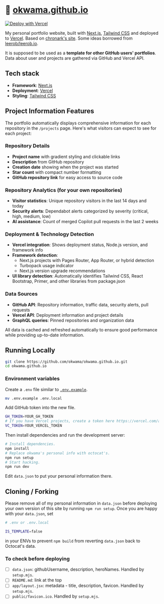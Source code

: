 # 🔗 [okwama.github.io](https://okwama.github.io)

[![Deploy with Vercel](https://vercel.com/button)](https://vercel.com/new/import?repository-url=https%3A%2F%2Fgithub.com%2Fokwama%2Fokwama.github.io&env=GH_TOKEN,VC_TOKEN)

My personal portfolio website, built with [Next.js](https://nextjs.org/), [Tailwind CSS](https://tailwindcss.com/) and deployed to [Vercel](https://vercel.com/). Based on [chronark's site](https://chronark.com/). Some ideas borrowed from [leerob/leerob.io](https://github.com/leerob/leerob.io).

It is supposed to be used as a **template for other GitHub users' portfolios**. Data about user and projects are gathered via GitHub and Vercel API.

## Tech stack
- **Framework**: [Next.js](https://nextjs.org/)
- **Deployment**: [Vercel](https://vercel.com)
- **Styling**: [Tailwind CSS](https://tailwindcss.com)

## Project Information Features

The portfolio automatically displays comprehensive information for each repository in the `/projects` page. Here's what visitors can expect to see for each project:

### Repository Details
- **Project name** with gradient styling and clickable links
- **Description** from GitHub repository
- **Creation date** showing when the project was started
- **Star count** with compact number formatting
- **GitHub repository link** for easy access to source code

### Repository Analytics (for your own repositories)
- **Visitor statistics**: Unique repository visitors in the last 14 days and today
- **Security alerts**: Dependabot alerts categorized by severity (critical, high, medium, low)
- **AI assistance**: Count of merged Copilot pull requests in the last 2 weeks

### Deployment & Technology Detection
- **Vercel integration**: Shows deployment status, Node.js version, and framework info
- **Framework detection**: 
  - Next.js projects with Pages Router, App Router, or hybrid detection
  - Turbopack usage indicator
  - Next.js version upgrade recommendations
- **UI library detection**: Automatically identifies Tailwind CSS, React Bootstrap, Primer, and other libraries from package.json

### Data Sources
- **GitHub API**: Repository information, traffic data, security alerts, pull requests
- **Vercel API**: Deployment information and project details
- **GraphQL queries**: Pinned repositories and organization data

All data is cached and refreshed automatically to ensure good performance while providing up-to-date information.

## Running Locally

```sh
git clone https://github.com/okwama/okwama.github.io.git
cd okwama.github.io
```

### Environment variables
Create a `.env` file similar to [`.env.example`](https://github.com/okwama/okwama.github.io/blob/main/.env.example).
```sh
mv .env.example .env.local
```
Add GitHub token into the new file.
```sh
GH_TOKEN=YOUR_GH_TOKEN
# If you have Vercel projects, create a token here https://vercel.com/account/tokens to get more info.
VC_TOKEN=YOUR_VERCEL_TOKEN
```

Then install dependencies and run the development server:
```sh
# Install dependencies.
npm install
# Replace okwama's personal info with octocat's.
npm run setup
# Start hacking.
npm run dev
```

Edit `data.json` to put your personal information there.

## Cloning / Forking

Please remove all of my personal information in `data.json` before deploying your own version of this site by running `npm run setup`. Once you are happy with your `data.json`, set
```sh
# .env or .env.local

IS_TEMPLATE=false
```
in your ENVs to prevent `npm build` from reverting `data.json` back to Octocat's data.

### To check before deploying
- [ ] `data.json`: githubUsername, description, heroNames. Handled by `setup.mjs`.
- [ ] `README.md`: link at the top
- [ ] `app/layout.jsx`: metadata - title, description, favicon. Handled by `setup.mjs`.
- [ ] `public/favicon.ico`. Handled by `setup.mjs`.
